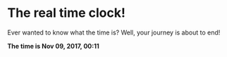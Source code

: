 # The real time clock!

Ever wanted to know what the time is? Well, your journey is about to end!

**The time is Nov 09, 2017, 00:11**